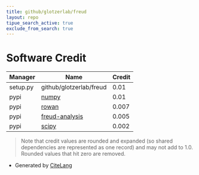 ```yaml
---
title: github/glotzerlab/freud
layout: repo
tipue_search_active: true
exclude_from_search: true
---
```

# Software Credit

|Manager|Name|Credit|
|-------|----|------|
|setup.py|github/glotzerlab/freud|0.01|
|pypi|[numpy](https://www.numpy.org)|0.01|
|pypi|[rowan](https://github.com/glotzerlab/rowan)|0.007|
|pypi|[freud-analysis](https://github.com/glotzerlab/freud)|0.005|
|pypi|[scipy](https://www.scipy.org)|0.002|


> Note that credit values are rounded and expanded (so shared dependencies are represented as one record) and may not add to 1.0. Rounded values that hit zero are removed.


- Generated by [CiteLang](https://github.com/vsoch/citelang)
